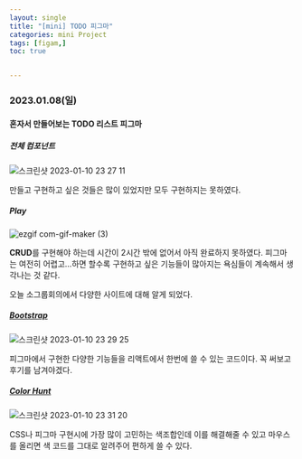 ```yaml
---
layout: single
title: "[mini] TODO 피그마"
categories: mini Project
tags: [figam,]
toc: true


---
```


###  2023.01.08(일)

#### 혼자서 만들어보는 TODO 리스트 피그마 

##### 전체 컴포넌트 

![스크린샷 2023-01-10 23 27 11](https://user-images.githubusercontent.com/104547038/211577512-224f2556-1d32-4a7d-8221-d8e4bcd710ec.png)

만들고 구현하고 싶은 것들은 많이 있었지만 모두 구현하지는 못하였다. 

##### Play

![ezgif com-gif-maker (3)](https://user-images.githubusercontent.com/104547038/211576776-55e3ef1c-a054-4c2d-825e-b30c740f505c.gif)

**CRUD**를 구현해야 하는데 시간이 2시간 밖에 없어서 아직 완료하지 못하였다. 피그마는 여전히 어렵고...하면 할수록 구현하고 싶은 기능들이 많아지는 욕심들이 계속해서 생각나는 것 같다. 

오늘 소그룹회의에서 다양한 사이트에 대해 알게 되었다. 

##### [Bootstrap](https://getbootstrap.com/)

![스크린샷 2023-01-10 23 29 25](https://user-images.githubusercontent.com/104547038/211578075-4d90b0f2-7285-43c6-a4d4-855f691406a3.png)

피그마에서 구현한 다양한 기능들을 리액트에서 한번에 쓸 수 있는 코드이다. 꼭 써보고 후기를 남겨야겠다. 

##### [Color Hunt](https://colorhunt.co/)

![스크린샷 2023-01-10 23 31 20](https://user-images.githubusercontent.com/104547038/211578534-54fd0b73-1095-49ea-876f-f59aa5b051ab.png)

CSS나 피그마 구현시에 가장 많이 고민하는 색조합인데 이를 해결해줄 수 있고 마우스를 올리면 색 코드를 그대로 알려주어 편하게 쓸 수 있다. 